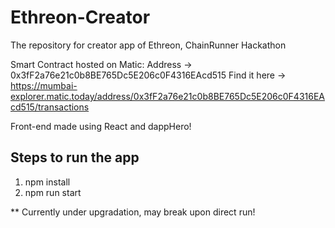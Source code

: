 # Ethreon-Creator
The repository for creator app of Ethreon, ChainRunner Hackathon

Smart Contract hosted on Matic:
Address -> 0x3fF2a76e21c0b8BE765Dc5E206c0F4316EAcd515
Find it here -> https://mumbai-explorer.matic.today/address/0x3fF2a76e21c0b8BE765Dc5E206c0F4316EAcd515/transactions

Front-end made using React and dappHero! 

## Steps to run the app
1. npm install
2. npm run start

** Currently under upgradation, may break upon direct run! 
